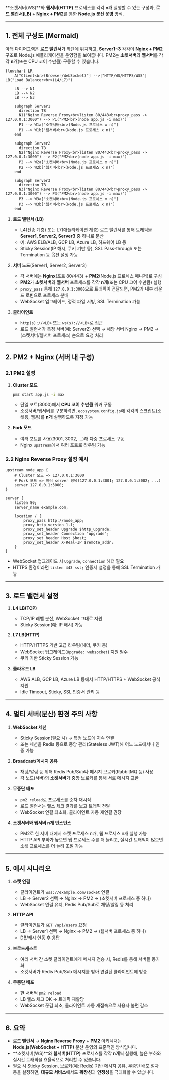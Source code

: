 **소켓서버(WS)**와 **웹서버(HTTP)** 프로세스를 각각 **n개** 실행할 수 있는 구성과, **로드 밸런서(LB) + Nginx + PM2**를 통한 **Node.js 분산 운영** 방식.

---

## 1. 전체 구성도 (Mermaid)

아래 다이어그램은 **로드 밸런서**가 앞단에 위치하고, **Server1~3** 각각이 **Nginx + PM2** 구조로 Node.js 애플리케이션을 운영함을 보여줍니다. PM2는 **소켓서버**와 **웹서버**를 각각 **n개**(또는 CPU 코어 수만큼) 구동할 수 있습니다.

```mermaid
flowchart LR
    A["Client<br>(Browser/WebSocket)"] -->|"HTTP/WS/HTTPS/WSS"| LB("Load Balancer<br>(L4/L7)")

    LB --> N1
    LB --> N2
    LB --> N3

    subgraph Server1
      direction TB
      N1("Nginx Reverse Proxy<br>listen 80/443<br>proxy_pass -> 127.0.0.1:3000") --> P1("PM2<br>(node app.js -i max)")
      P1 --> W1a["소켓서버<br>(Node.js 프로세스 x n)"]
      P1 --> W1b["웹서버<br>(Node.js 프로세스 x n)"]
    end

    subgraph Server2
      direction TB
      N2("Nginx Reverse Proxy<br>listen 80/443<br>proxy_pass -> 127.0.0.1:3000") --> P2("PM2<br>(node app.js -i max)")
      P2 --> W2a["소켓서버<br>(Node.js 프로세스 x n)"]
      P2 --> W2b["웹서버<br>(Node.js 프로세스 x n)"]
    end

    subgraph Server3
      direction TB
      N3("Nginx Reverse Proxy<br>listen 80/443<br>proxy_pass -> 127.0.0.1:3000") --> P3("PM2<br>(node app.js -i max)")
      P3 --> W3a["소켓서버<br>(Node.js 프로세스 x n)"]
      P3 --> W3b["웹서버<br>(Node.js 프로세스 x n)"]
    end
```

1. **로드 밸런서 (LB)**

    - L4(전송 계층) 또는 L7(애플리케이션 계층) 로드 밸런서를 통해 트래픽을 **Server1, Server2, Server3** 중 하나로 분산
    - 예: AWS ELB/ALB, GCP LB, Azure LB, 하드웨어 LB 등
    - Sticky Session(IP 해시, 쿠키 기반 등), SSL Pass-through 또는 Termination 등 옵션 설정 가능

2. **서버 노드**(Server1, Server2, Server3)

    - 각 서버에는 **Nginx**(포트 80/443) + **PM2**(Node.js 프로세스 매니저)로 구성
    - **PM2**가 **소켓서버**와 **웹서버** 프로세스를 각각 **n개**(또는 CPU 코어 수만큼) 실행
    - `proxy_pass` 통해 `127.0.0.1:3000`으로 트래픽이 전달되면, PM2가 내부 라운드 로빈으로 프로세스 분배
    - WebSocket 업그레이드, 정적 파일 서빙, SSL Termination 가능

3. **클라이언트**
    - `http(s)://<LB>` 또는 `ws(s)://<LB>`로 접근
    - 로드 밸런서가 특정 서버(예: Server2) 선택 → 해당 서버 Nginx → PM2 → (소켓서버/웹서버 프로세스) 순으로 요청 처리

---

## 2. PM2 + Nginx (서버 내 구성)

### 2.1 PM2 설정

1. **Cluster 모드**

    ```bash
    pm2 start app.js -i max
    ```

    - 단일 포트(3000)에서 **CPU 코어 수만큼** 워커 구동
    - 소켓서버/웹서버를 구분하려면, `ecosystem.config.js`에 각각의 스크립트(소켓용, 웹용)를 **n개** 실행하도록 지정 가능

2. **Fork 모드**
    - 여러 포트를 사용(3001, 3002, …)해 다중 프로세스 구동
    - Nginx `upstream`에서 여러 포트로 라우팅 가능

### 2.2 Nginx Reverse Proxy 설정 예시

```nginx
upstream node_app {
    # Cluster 모드 => 127.0.0.1:3000
    # Fork 모드 => 여러 server 항목(127.0.0.1:3001; 127.0.0.1:3002; ...)
    server 127.0.0.1:3000;
}

server {
    listen 80;
    server_name example.com;

    location / {
        proxy_pass http://node_app;
        proxy_http_version 1.1;
        proxy_set_header Upgrade $http_upgrade;
        proxy_set_header Connection "upgrade";
        proxy_set_header Host $host;
        proxy_set_header X-Real-IP $remote_addr;
    }
}
```

-   WebSocket 업그레이드 시 `Upgrade`, `Connection` 헤더 필요
-   HTTPS 환경이라면 `listen 443 ssl;` 인증서 설정을 통해 SSL Termination 가능

---

## 3. 로드 밸런서 설정

1. **L4 LB(TCP)**

    - TCP/IP 레벨 분산, WebSocket 그대로 지원
    - Sticky Session(예: IP 해시) 가능

2. **L7 LB(HTTP)**

    - HTTP/HTTPS 기반 고급 라우팅(헤더, 쿠키 등)
    - WebSocket 업그레이드(`Upgrade: websocket`) 지원 필수
    - 쿠키 기반 Sticky Session 가능

3. **클라우드 LB**
    - AWS ALB, GCP LB, Azure LB 등에서 HTTP/HTTPS + WebSocket 공식 지원
    - Idle Timeout, Sticky, SSL 인증서 관리 등

---

## 4. 멀티 서버(분산) 환경 주의 사항

1. **WebSocket 세션**

    - Sticky Session(필요 시) → 특정 노드에 지속 연결
    - 또는 세션을 Redis 등으로 중앙 관리(Stateless JWT)해 어느 노드에서나 인증 가능

2. **Broadcast/메시지 공유**

    - 채팅/알림 등 위해 Redis Pub/Sub나 메시지 브로커(RabbitMQ 등) 사용
    - 각 노드(서버)의 **소켓서버**가 중앙 브로커를 통해 서로 메시지 교환

3. **무중단 배포**

    - `pm2 reload`로 프로세스를 순차 재시작
    - 로드 밸런서는 헬스 체크 결과를 보고 트래픽 전달
    - WebSocket 연결 최소화, 클라이언트 자동 재연결 권장

4. **소켓서버와 웹서버 n개 인스턴스**
    - PM2로 한 서버 내에서 소켓 프로세스 n개, 웹 프로세스 n개 실행 가능
    - HTTP API 부하가 높으면 웹 프로세스 수를 더 늘리고, 실시간 트래픽이 많으면 소켓 프로세스를 더 늘려 조절 가능

---

## 5. 예시 시나리오

1. **소켓 연결**

    - 클라이언트가 `wss://example.com/socket` 연결
    - LB → Server2 선택 → Nginx → PM2 → (소켓서버 프로세스 중 하나)
    - WebSocket 연결 유지, Redis Pub/Sub로 채팅/알림 등 처리

2. **HTTP API**

    - 클라이언트가 `GET /api/users` 요청
    - LB → Server1 선택 → Nginx → PM2 → (웹서버 프로세스 중 하나)
    - DB/캐시 연동 후 응답

3. **브로드캐스트**

    - 여러 서버 간 소켓 클라이언트에게 메시지 전송 시, Redis를 통해 서버들 동기화
    - 소켓서버가 Redis Pub/Sub 메시지를 받아 연결된 클라이언트에 방송

4. **무중단 배포**
    - 한 서버씩 `pm2 reload`
    - LB 헬스 체크 OK → 트래픽 재할당
    - WebSocket 끊김 최소, 클라이언트 자동 재접속으로 사용자 불편 감소

---

## 6. 요약

-   **로드 밸런서** → **Nginx Reverse Proxy + PM2** 아키텍처는 **Node.js(WebSocket + HTTP)** 분산 운영의 표준적인 방식입니다.
-   **소켓서버(WS)**와 **웹서버(HTTP)** 프로세스를 각각 **n개**씩 실행해, 높은 부하와 실시간 트래픽을 효율적으로 처리할 수 있습니다.
-   필요 시 Sticky Session, 브로커(예: Redis) 기반 메시지 공유, 무중단 배포 절차 등을 설정하면, **대규모 서비스**에서도 **확장성**과 **안정성**을 극대화할 수 있습니다.
